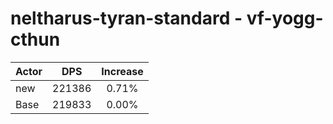 # neltharus-tyran-standard - vf-yogg-cthun
| Actor | DPS | Increase |
|---|:---:|:---:|
|new|221386|0.71%|
|Base|219833|0.00%|
